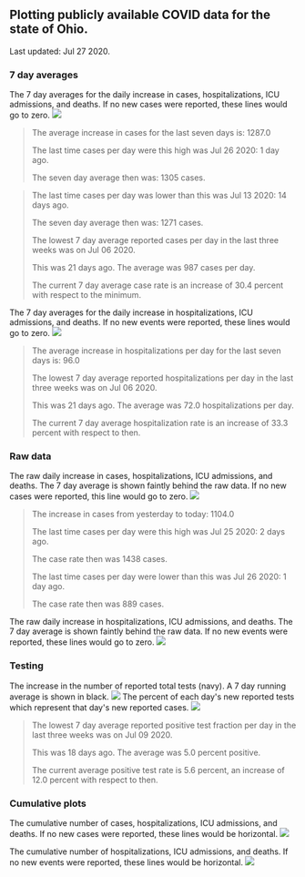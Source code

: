 ## Plotting publicly available COVID data for the state of Ohio. 

Last updated: Jul 27 2020. 

### 7 day averages
The 7 day averages for the daily increase in cases, hospitalizations, ICU admissions, and deaths. If no new cases were reported, these lines would go to zero.
![](7dayaverage_cases.png)

>The average increase in cases for the last seven days is: 1287.0
>
>The last time cases per day were this high was Jul 26 2020: 1 day ago.
>
>The seven day average then was: 1305 cases.

>
>The last time cases per day was lower than this was Jul 13 2020: 14 days ago.
>
>The seven day average then was: 1271 cases.
>
>The lowest 7 day average reported cases per day in the last three weeks was on Jul 06 2020.
>
>This was 21 days ago. The average was 987 cases per day.
>
>The current 7 day average case rate is an increase of 30.4 percent with respect to the minimum.

The 7 day averages for the daily increase in hospitalizations, ICU admissions, and deaths. If no new events were reported, these lines would go to zero.
![](7dayaverage_hospital.png)

>The average increase in hospitalizations per day for the last seven days is: 96.0
>
>The lowest 7 day average reported hospitalizations per day in the last three weeks was on Jul 06 2020.
>
>This was 21 days ago. The average was 72.0 hospitalizations per day.
>
>The current 7 day average hospitalization rate is an increase of 33.3 percent with respect to then.

### Raw data
The raw daily increase in cases, hospitalizations, ICU admissions, and deaths. The 7 day average is shown faintly behind the raw data. If no new cases were reported, this line would go to zero.
![](DailyCases.png)

>The increase in cases from yesterday to today: 1104.0 
>
>The last time cases per day were this high was Jul 25 2020: 2 days ago. 
>
>The case rate then was 1438 cases.
>
>The last time cases per day were lower than this was Jul 26 2020: 1 day ago. 
>
>The case rate then was 889 cases.

The raw daily increase in hospitalizations, ICU admissions, and deaths. The 7 day average is shown faintly behind the raw data. If no new events were reported, these lines would go to zero.
![](DailyHospitalizations.png)

### Testing

The increase in the number of reported total tests (navy). A 7 day running average is shown in black.
![](DailyTests.png)
The percent of each day's new reported tests which represent that day's new reported cases.
![](percentpositive_tests.png)

>The lowest 7 day average reported positive test fraction per day in the last three weeks was on Jul 09 2020.
>
>This was 18 days ago. The average was 5.0 percent positive. 
>
>The current average positive test rate is 5.6 percent, an increase of 12.0 percent with respect to then. 

### Cumulative plots
The cumulative number of cases, hospitalizations, ICU admissions, and deaths. If no new cases were reported, these lines would be horizontal.
![](Cases.png)

The cumulative number of hospitalizations, ICU admissions, and deaths. If no new events were reported, these lines would be horizontal.
![](Hospitalizations.png)

